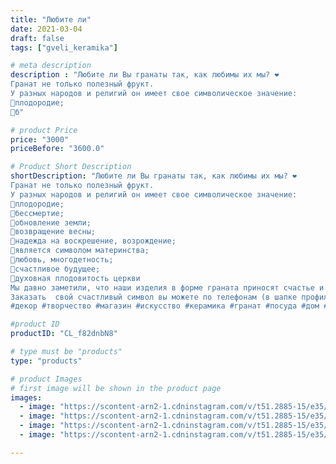 ```yaml
---
title: "Любите ли"
date: 2021-03-04
draft: false
tags: ["gveli_keramika"]

# meta description
description : "Любите ли Вы гранаты так, как любимы их мы? ❤️
Гранат не только полезный фрукт.
У разных народов и религий он имеет свое символическое значение:
📌плодородие;
📌б"

# product Price
price: "3000"
priceBefore: "3600.0"

# Product Short Description
shortDescription: "Любите ли Вы гранаты так, как любимы их мы? ❤️
Гранат не только полезный фрукт.
У разных народов и религий он имеет свое символическое значение:
📌плодородие;
📌бессмертие;
📌обновление земли;
📌возвращение весны;
📌надежда на воскрешение, возрождение;
📌является символом материнства;
📌любовь, многодетность;
📌счастливое будущее;
📌духовная плодовитость церкви
Мы давно заметили, что наши изделия в форме граната приносят счастье и благополучие своим владельцам. 🏠
Заказать  свой счастливый символ вы можете по телефонам (в шапке профиля) , либо написав  нам в Директ
#декор #творчество #магазин #искусство #керамика #гранат #посуда #дом #уют #гвеликерамика"

#product ID
productID: "CL_f82dnbN8"

# type must be "products"
type: "products"

# product Images
# first image will be shown in the product page
images:
  - image: "https://scontent-arn2-1.cdninstagram.com/v/t51.2885-15/e35/157781052_240759551043040_5620104918011180986_n.jpg?se=7&tp=1&_nc_ht=scontent-arn2-1.cdninstagram.com&_nc_cat=104&_nc_ohc=MhFUuCdA8lwAX9D2I7l&oh=6ba1bec86d55004edc8892f8a602f6e5&oe=606FA1DE&ig_cache_key=MjUyMTg3NDgzMzM1NDk3OTQ5Nw%3D%3D.2"
  - image: "https://scontent-arn2-1.cdninstagram.com/v/t51.2885-15/e35/151332876_116873633730001_4435976361520635399_n.jpg?se=7&tp=1&_nc_ht=scontent-arn2-1.cdninstagram.com&_nc_cat=101&_nc_ohc=5fFRyASXTsEAX_Um9rI&oh=e845a3cdcf0947f6b3d446ed58c1ca03&oe=606E2A5B&ig_cache_key=MjUyMTg3NDgzMzM2MzI5MTYxMA%3D%3D.2"
  - image: "https://scontent-arn2-1.cdninstagram.com/v/t51.2885-15/e35/156087595_880434479447110_4686873346569675457_n.jpg?se=7&tp=1&_nc_ht=scontent-arn2-1.cdninstagram.com&_nc_cat=110&_nc_ohc=dprKyqtcxdgAX-bv1Wn&oh=4fd7d9da62c4d0df0c817a22d718111e&oe=606E4C6A&ig_cache_key=MjUyMTg3NDgzMzMyOTYzOTc4OA%3D%3D.2"
  - image: "https://scontent-arn2-1.cdninstagram.com/v/t51.2885-15/e35/156279138_130856505544708_836627211520048548_n.jpg?se=7&tp=1&_nc_ht=scontent-arn2-1.cdninstagram.com&_nc_cat=104&_nc_ohc=58nOACy6rLAAX_4KWqh&oh=a9f87618fcca5d9bef06c2cea793474c&oe=6070F86E&ig_cache_key=MjUyMTg3NDgzMzMzODA0MDYyOQ%3D%3D.2"

---
```

